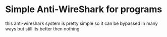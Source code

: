# Simple Anti-WireShark for programs

this anti-wireshark system is pretty simple so it can be bypassed in many ways but still its better then nothing
